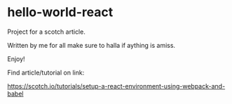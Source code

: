 # hello-world-react
Project for a scotch article. 

Written by me for all make sure to halla if aything is amiss. 

Enjoy!

Find article/tutorial on link: 

https://scotch.io/tutorials/setup-a-react-environment-using-webpack-and-babel
